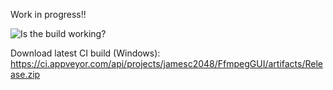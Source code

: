 Work in progress!! 

![Is the build working?](https://ci.appveyor.com/api/projects/status/32r7s2skrgm9ubva?retina=true "Build pass status")

Download latest CI build (Windows):
https://ci.appveyor.com/api/projects/jamesc2048/FfmpegGUI/artifacts/Release.zip
